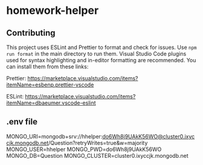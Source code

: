 # homework-helper

## Contributing

This project uses ESLint and Prettier to format and check for issues. Use `npm run format` in the main directory to run them. Visual Studio Code plugins used for syntax highlighting and in-editor formatting are recommended. You can install them from these links:

Prettier: https://marketplace.visualstudio.com/items?itemName=esbenp.prettier-vscode

ESLint: https://marketplace.visualstudio.com/items?itemName=dbaeumer.vscode-eslint

## .env file
MONGO_URI=mongodb+srv://hhelper:do6Wh8j9UAkK56WO@cluster0.ixyccjk.mongodb.net/Question?retryWrites=true&w=majority
MONGO_USER=hhelper
MONGO_PWD=do6Wh8j9UAkK56WO
MONGO_DB=Question
MONGO_CLUSTER=cluster0.ixyccjk.mongodb.net
